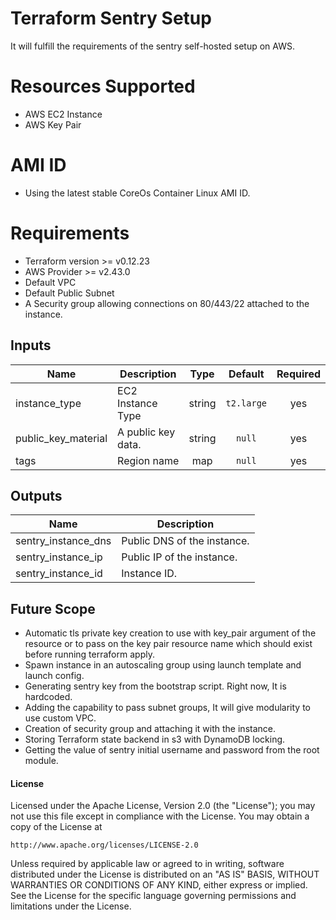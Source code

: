 # Terraform Sentry Setup

It will fulfill the requirements of the sentry self-hosted setup on AWS.

# Resources Supported

 - AWS EC2 Instance
 - AWS Key Pair

# AMI ID

- Using the latest stable CoreOs Container Linux AMI ID.

# Requirements

- Terraform version >= v0.12.23
- AWS Provider >= v2.43.0
- Default VPC 
- Default Public Subnet
- A Security group allowing connections on 80/443/22 attached to the instance.

## Inputs

| Name | Description | Type | Default | Required |
|------|-------------|:----:|:-----:|:-----:|
| instance_type | EC2 Instance Type | string | `t2.large` | yes |
| public_key_material | A public key data. | string | `null` | yes |
| tags | Region name | map | `null` | yes |

## Outputs

| Name | Description | 
|------|-------------|
| sentry_instance_dns | Public DNS of the instance. | 
| sentry_instance_ip | Public IP of the instance. | 
| sentry_instance_id | Instance ID. |

## Future Scope

- Automatic tls private key creation to use with key_pair argument of the resource or to pass on the key pair resource name which should exist before running terraform apply.
- Spawn instance in an autoscaling group using launch template and launch config.
- Generating sentry key from the bootstrap script. Right now, It is hardcoded.
- Adding the capability to pass subnet groups, It will give modularity to use custom VPC.
- Creation of security group and attaching it with the instance.
- Storing Terraform state backend in s3 with DynamoDB locking.
- Getting the value of sentry initial username and password from the root module.

#### License

Licensed under the Apache License, Version 2.0 (the "License");
you may not use this file except in compliance with the License.
You may obtain a copy of the License at

    http://www.apache.org/licenses/LICENSE-2.0

Unless required by applicable law or agreed to in writing, software
distributed under the License is distributed on an "AS IS" BASIS,
WITHOUT WARRANTIES OR CONDITIONS OF ANY KIND, either express or implied.
See the License for the specific language governing permissions and
limitations under the License.